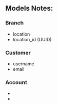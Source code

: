 ## Models Notes:

### Branch 
- location
- location_id (UUID)

### Customer
- username
- email

### Account
- 
-
